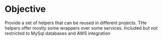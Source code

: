 # Objective

Provide a set of helpers that can be reused in different projects. THe helpers offer mostly some wrappers over some services. Included but not restricted to MySql databases and AWS integration